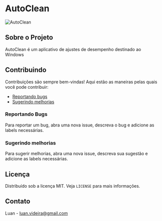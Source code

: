 # AutoClean

![AutoClean](https://i.imgur.com/Dw6oKl8.png)

## Sobre o Projeto

AutoClean é um aplicativo de ajustes de desempenho destinado ao Windows

## Contribuindo

Contribuições são sempre bem-vindas! Aqui estão as maneiras pelas quais você pode contribuir:

- [Reportando bugs](https://github.com/luansilvadb/AutoClean/issues)
- [Sugerindo melhorias](https://github.com/luansilvadb/AutoClean/issues)

### Reportando Bugs

Para reportar um bug, abra uma nova issue, descreva o bug e adicione as labels necessárias.

### Sugerindo melhorias

Para sugerir melhorias, abra uma nova issue, descreva sua sugestão e adicione as labels necessárias.

## Licença

Distribuído sob a licença MIT. Veja `LICENSE` para mais informações.

## Contato

Luan - luan.videira@gmail.com
